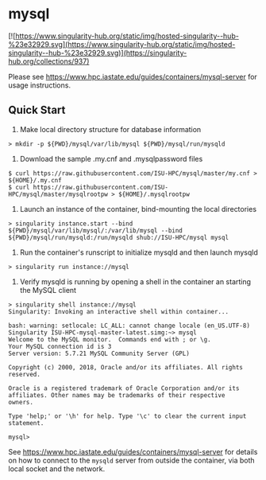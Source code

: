 # mysql

[![https://www.singularity-hub.org/static/img/hosted-singularity--hub-%23e32929.svg](https://www.singularity-hub.org/static/img/hosted-singularity--hub-%23e32929.svg)](https://singularity-hub.org/collections/937)

Please see https://www.hpc.iastate.edu/guides/containers/mysql-server for usage instructions.


## Quick Start

1. Make local directory structure for database information
```
> mkdir -p ${PWD}/mysql/var/lib/mysql ${PWD}/mysql/run/mysqld
```

1. Download the sample .my.cnf and .mysqlpassword files
```
$ curl https://raw.githubusercontent.com/ISU-HPC/mysql/master/my.cnf > ${HOME}/.my.cnf
$ curl https://raw.githubusercontent.com/ISU-HPC/mysql/master/mysqlrootpw > ${HOME}/.mysqlrootpw
```    

1. Launch an instance of the container, bind-mounting the local directories
```
> singularity instance.start --bind ${PWD}/mysql/var/lib/mysql/:/var/lib/mysql --bind ${PWD}/mysql/run/mysqld:/run/mysqld shub://ISU-HPC/mysql mysql
```

1. Run the container's runscript to initialize mysqld and then launch mysqld
```
> singularity run instance://mysql
```

1. Verify mysqld is running by opening a shell in the container an starting the MySQL client
```
> singularity shell instance://mysql
Singularity: Invoking an interactive shell within container...

bash: warning: setlocale: LC_ALL: cannot change locale (en_US.UTF-8)
Singularity ISU-HPC-mysql-master-latest.simg:~> mysql
Welcome to the MySQL monitor.  Commands end with ; or \g.
Your MySQL connection id is 3
Server version: 5.7.21 MySQL Community Server (GPL)

Copyright (c) 2000, 2018, Oracle and/or its affiliates. All rights reserved.

Oracle is a registered trademark of Oracle Corporation and/or its
affiliates. Other names may be trademarks of their respective
owners.

Type 'help;' or '\h' for help. Type '\c' to clear the current input statement.

mysql>
```

See https://www.hpc.iastate.edu/guides/containers/mysql-server for details on how to
connect to the `mysqld` server from outside the container, via both local socket
and the network.
